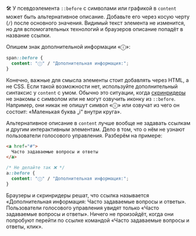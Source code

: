 🛠 У псевдоэлемента `::before` с символами или графикой в `content` может быть альтернативное описание. Добавьте его через косую черту (`/`) после основного значения. Видимый текст элемента не изменится, но для вспомогательных технологий и браузеров описание попадёт в название ссылки.

Опишем знак дополнительной информации «ⓘ»:

```css
span::before {
  content: "ⓘ" / "Дополнительная информация:";
}
```

Конечно, важные для смысла элементы стоит добавлять через HTML, а не CSS. Если такой возможности нет, используйте дополнительный синтаксис у `content` с умом. Обычно это ситуации, когда [скринридеры](/a11y/screenreaders/) не знакомы с символом или не могут озвучить иконку из `::before`. Например, они никак не опишут символ «ⓘ» или озвучат из чего он состоит: «Маленькая буква „i“ внутри круга».

Альтернативное описание в `content` лучше вообще не задавать ссылкам и другим интерактивным элементам. Дело в том, что о нём не узнают пользователи голосового управления. Разберём на примере:

```html
<a href="#">
  Часто задаваемые вопросы и ответы
</a>
```

```css
/* Не делайте так ❌ */
a::before {
  content: "ⓘ" / "Дополнительная информация:";
}
```

Браузеры и скринридеры решат, что ссылка называется «Дополнительная информация: Часто задаваемые вопросы и ответы». Пользователи голосового управления увидят только «Часто задаваемые вопросы и ответы». Ничего не произойдёт, когда они попробуют перейти по ссылке командой «Часто задаваемые вопросы и ответы, клик».
